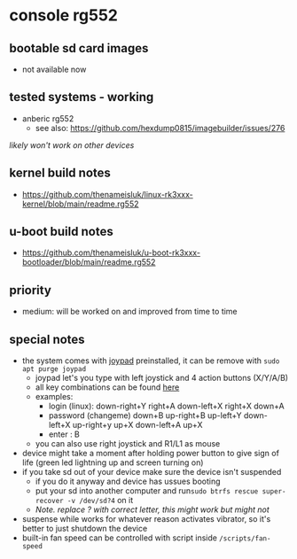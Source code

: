 # console rg552

## bootable sd card images

- not available now

## tested systems - working

- anberic rg552
  - see also: https://github.com/hexdump0815/imagebuilder/issues/276

_likely won't work on other devices_

## kernel build notes

- https://github.com/thenameisluk/linux-rk3xxx-kernel/blob/main/readme.rg552

## u-boot build notes

- https://github.com/thenameisluk/u-boot-rk3xxx-bootloader/blob/main/readme.rg552

## priority

- medium: will be worked on and improved from time to time

## special notes

- the system comes with [joypad](https://github.com/thenameisluk/joypad-for-debian/) preinstalled, it can be remove with ```sudo apt purge joypad```
    - joypad let's you type with left joystick and 4 action buttons (X/Y/A/B)
    - all key combinations can be found [here](https://github.com/thenameisluk/joypad-for-debian/)
    - examples:
        - login (linux): down-right+Y right+A down-left+X right+X down+A
        - password (changeme) down+B up-right+B up-left+Y down-left+X up-right+y up+X down-left+A up+X
        - enter : B
    - you can also use right joystick and R1/L1 as mouse
- device might take a moment after holding power button to give sign of life (green led lightning up and screen turning on)
- if you take sd out of your device make sure the device isn't suspended
    - if you do it anyway and device has ussues booting
    - put your sd into another computer and run```sudo btrfs rescue super-recover -v /dev/sd?4``` on it
    - _Note. replace ? with correct letter, this might work but might not_
- suspense while works for whatever reason activates vibrator, so it's better to just shutdown the device
- built-in fan speed can be controlled with script inside ```/scripts/fan-speed```